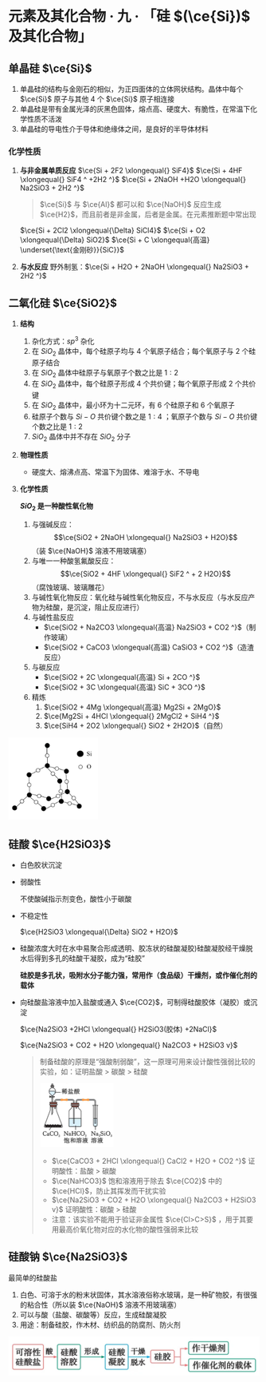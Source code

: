 # 元素及其化合物 · 九 · 「硅 $(\ce{Si})$ 及其化合物」

## 单晶硅 $\ce{Si}$

1. 单晶硅的结构与金刚石的相似，为正四面体的立体网状结构。晶体中每个 $\ce{Si}$ 原子与其他 ${4}$ 个 $\ce{Si}$ 原子相连接
2. 单晶硅是带有金属光泽的灰黑色固体，熔点高、硬度大、有脆性，在常温下化学性质不活泼
3. 单晶硅的导电性介于导体和绝缘体之间，是良好的半导体材料

### 化学性质

1. **与非金属单质反应**
   $\ce{Si + 2F2 \xlongequal{} SiF4}$
   $\ce{Si + 4HF \xlongequal{} SiF4 ^ +2H2 ^}$
   $\ce{Si + 2NaOH +H2O \xlongequal{} Na2SiO3 + 2H2 ^}$

   > $\ce{Si}$ 与 $\ce{Al}$ 都可以和 $\ce{NaOH}$ 反应生成 $\ce{H2}$，而且前者是非金属，后者是金属。在元素推断题中常出现

   $\ce{Si + 2Cl2 \xlongequal{\Delta} SiCl4}$
   $\ce{Si + O2 \xlongequal{\Delta} SiO2}$
   $\ce{Si + C \xlongequal{高温} \underset{\text{金刚砂}}{SiC}}$

2. **与水反应**
   野外制氢：$\ce{Si + H2O + 2NaOH \xlongequal{} Na2SiO3 + 2H2 ^}$


## 二氧化硅 $\ce{SiO2}$

1. **结构**

   1. 杂化方式：$sp^3$ 杂化
   2. 在 $SiO_2$ 晶体中，每个硅原子均与 $4$ 个氧原子结合；每个氧原子与 $2$ 个硅原子结合
   3. 在 $SiO_2$ 晶体中硅原子与氧原子个数之比是 $1:2$
   4. 在 $SiO_2$ 晶体中，每个硅原子形成 $4$ 个共价键；每个氧原子形成 $2$ 个共价键
   5. 在 $SiO_2$ 晶体中，最小环为十二元环，有 $6$ 个硅原子和 $6$ 个氧原子
   6. 硅原子个数与 $Si-O$ 共价键个数之是 $1:4$ ；氧原子个数与 $Si-O$ 共价键个数之比是 $1:2$ 
   7. $SiO_2$ 晶体中并不存在 $SiO_2$ 分子

2. **物理性质**

   - 硬度大、熔沸点高、常温下为固体、难溶于水、不导电

3. **化学性质**

   **$SiO_2$ 是一种酸性氧化物**

   1. 与强碱反应：
      $$\ce{SiO2 + 2NaOH \xlongequal{} Na2SiO3 + H2O}$$（装 $\ce{NaOH}$ 溶液不用玻璃塞）
   2. 与唯一一种酸氢氟酸反应：
      $$\ce{SiO2 + 4HF \xlongequal{} SiF2 ^ + 2 H2O}$$（腐蚀玻璃、玻璃雕花）
   3. 与碱性氧化物反应：氧化硅与碱性氧化物反应，不与水反应（与水反应产物为硅酸，是沉淀，阻止反应进行）
   4. 与碱性盐反应
      - $\ce{SiO2 + Na2CO3 \xlongequal{高温} Na2SiO3 + CO2 ^}$（制作玻璃）
      - $\ce{SiO2 + CaCO3 \xlongequal{高温} CaSiO3 + CO2 ^}$（造渣反应）
   5. 与碳反应
      - $\ce{SiO2 + 2C \xlongequal{高温} Si + 2CO ^}$
      - $\ce{SiO2 + 3C \xlongequal{高温} SiC + 3CO ^}$
   6. 精炼
      1. $\ce{SiO2 + 4Mg \xlongequal{高温} Mg2Si + 2MgO}$
      2. $\ce{Mg2Si + 4HCl \xlongequal{} 2MgCl2 + SiH4 ^}$
      3. $\ce{SiH4 + 2O2 \xlongequal{} SiO2 + 2H2O}$（自然）


<img title="" src="images/9.1.png"  width="180">

## 硅酸 $\ce{H2SiO3}$

- 白色胶状沉淀

- 弱酸性

  不使酸碱指示剂变色，酸性小于碳酸

- 不稳定性

  $\ce{H2SiO3 \xlongequal{\Delta} SiO2 + H2O}$

- 硅酸浓度大时在水中易聚合形成透明、胶冻状的硅酸凝胶)硅酸凝胶经干燥脱水后得到多孔的硅酸干凝胶，成为“硅胶”

  **硅胶是多孔状，吸附水分子能力强，常用作（食品级）干燥剂，或作催化剂的载体**

- 向硅酸盐溶液中加入盐酸或通入 $\ce{CO2}$，可制得硅酸胶体（凝胶）或沉淀

  $\ce{Na2SiO3 +2HCl \xlongequal{} H2SiO3(胶体) +2NaCl}$

  $\ce{Na2SiO3 + CO2 + H2O \xlongequal{} Na2CO3 + H2SiO3 v}$

  > 制备硅酸的原理是“强酸制弱酸”，这一原理可用来设计酸性强弱比较的实验，如：证明盐酸 > 碳酸 > 硅酸
  >
  > <img src="./images/9.2.png" style="zoom:25%;" />
  >
  > - $\ce{CaCO3 + 2HCl \xlongequal{} CaCl2 + H2O + CO2 ^}$ 证明酸性：盐酸 > 碳酸
  > - $\ce{NaHCO3}$ 饱和溶液用于除去 $\ce{CO2}$ 中的 $\ce{HCl}$，防止其挥发而干扰实验
  > - $\ce{Na2SiO3 + CO2 + H2O \xlongequal{} Na2CO3 + H2SiO3 v}$ 证明酸性：碳酸 > 硅酸
  > - 注意：该实验不能用于验证非金属性 $\ce{Cl>C>S}$ ，用于其要用最高价氧化物对应的水化物的酸性强弱来比较

## 硅酸钠 $\ce{Na2SiO3}$

最简单的硅酸盐

1. 白色、可溶于水的粉末状固体，其水溶液俗称水玻璃，是一种矿物胶，有很强的粘合性（所以装 $\ce{NaOH}$ 溶液不用玻璃塞）
2. 可以与酸（盐酸、碳酸等）反应，生成硅酸凝胶
3. 用途：制备硅胶，作木材、纺织品的防腐剂、防火剂

<img src="./images/9.3.png" style="zoom:50%;" />
